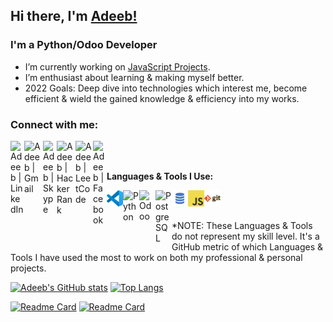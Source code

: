 ## Hi there, I'm [Adeeb!](https://www.linkedin.com/in/MonwarAdeeb)

### I'm a Python/Odoo Developer

- I’m currently working on [JavaScript Projects](https://github.com/MonwarAdeeb/JavaScript-Projects).
- I’m enthusiast about learning & making myself better.
- 2022 Goals: Deep dive into technologies which interest me, become efficient & wield the gained knowledge & efficiency into my works.


### Connect with me:

[<img align="left" alt="Adeeb | LinkedIn" width="22px" src="https://png.pngtree.com/png-clipart/20190516/original/pngtree-linkedin-png-icon-design-elements-png-image_3562011.jpg" />][linkedin]
[<img align="left" alt="Adeeb | Gmail" width="30px" src="https://i.dlpng.com/static/png/6438643_preview.png" />][email]
[<img align="left" alt="Adeeb | Skype" width="22px" src="https://www.freepnglogos.com/uploads/skype-logo-png/skype-logo-vector-icon-template-clipart-download-0.png" />][skype]
[<img align="left" alt="Adeeb | HackerRank" width="30px" src="https://www.pngitem.com/pimgs/m/0-1917_hackerrank-hackerrank-icon-hd-png-download.png" />][hackerrank]
[<img align="left" alt="Adeeb | LeetCode" width="28px" src="https://upload.wikimedia.org/wikipedia/commons/1/19/LeetCode_logo_black.png" />][leetcode]
[<img align="left" alt="Adeeb | Facebook" width="22px" src="https://www.pngkey.com/png/detail/839-8393923_facebook-icon-free-download-png-and-vector-facebook.png" />][facebook]

<br/>
<br/>


**Languages & Tools I Use:**  

[<img align="left" alt="Visual Studio Code" width="26px" src="https://raw.githubusercontent.com/github/explore/80688e429a7d4ef2fca1e82350fe8e3517d3494d/topics/visual-studio-code/visual-studio-code.png" />][vscode]
[<img align="left" alt="Python" width="26px" src="https://icons.iconarchive.com/icons/cornmanthe3rd/plex/256/Other-python-icon.png" />][python]
[<img align="left" alt="Odoo" width="26px" src="https://e7.pngegg.com/pngimages/936/291/png-clipart-odoo-business-payment-de-gea-spain-purple-violet-thumbnail.png" />][odoo]
[<img align="left" alt="PostgreSQL" width="26px" src="https://encrypted-tbn0.gstatic.com/images?q=tbn:ANd9GcSe4FebGO4LQaNFxnZwXSyTOR5VMabxnNZxxCvFB1K_y5E8MQSKlWhbKbZs_4UDABtsTIA&usqp=CAU" />][postgreSQL]
[<img align="left" alt="SQL" width="26px" src="https://raw.githubusercontent.com/github/explore/80688e429a7d4ef2fca1e82350fe8e3517d3494d/topics/sql/sql.png" />][sql]
[<img align="left" alt="JavaScript" width="26px" src="https://raw.githubusercontent.com/github/explore/80688e429a7d4ef2fca1e82350fe8e3517d3494d/topics/javascript/javascript.png" />][javascript]
[<img align="left" alt="Git" width="26px" src="https://raw.githubusercontent.com/github/explore/80688e429a7d4ef2fca1e82350fe8e3517d3494d/topics/git/git.png" />][git]

<br/>
<br/>

*NOTE: These Languages & Tools do not represent my skill level. It's a GitHub metric of which Languages & Tools I have used the most to work on both my professional & personal projects.
<br/>



[![Adeeb's GitHub stats](https://github-readme-stats.vercel.app/api?username=MonwarAdeeb&count_private=true&show_icons=true&theme=great-gatsby&hide=issues)](https://github.com/MonwarAdeeb)
[![Top Langs](https://github-readme-stats.vercel.app/api/top-langs/?username=MonwarAdeeb&layout=compact&theme=great-gatsby&langs_count=10)](https://github.com/MonwarAdeeb)



[![Readme Card](https://github-readme-stats.vercel.app/api/pin/?username=MonwarAdeeb&repo=HackerRank-Solutions&theme=vue)](https://github.com/MonwarAdeeb/HackerRank-Solutions)
[![Readme Card](https://github-readme-stats.vercel.app/api/pin/?username=MonwarAdeeb&repo=LeetCode-Solutions&theme=vue)](https://github.com/MonwarAdeeb/LeetCode-Solutions)



[linkedin]: https://linkedin.com/in/MonwarAdeeb
[email]: mailto:monwar.adeeb@gmail.com
[skype]: https://join.skype.com/invite/f4V2Eu6XfnXG
[hackerrank]: https://www.hackerrank.com/MonwarAdeeb
[leetcode]: https://leetcode.com/MonwarAdeeb
[facebook]: https://facebook.com/MonwarAdeeb

[vscode]: https://code.visualstudio.com
[python]: https://www.python.org
[odoo]: https://www.odoo.com
[postgreSQL]: https://www.postgresql.org
[sql]: https://www.mysql.com
[javascript]: https://www.javascript.com
[git]: https://git-scm.com


<!--
Here are some ideas to get you started:

- 👋
- 🔭 I’m currently working on ...
- 🌱 I’m currently learning ...
- 👯 I’m looking to collaborate on ...
- 🤔 I’m looking for help with ...
- 💬 Ask me about ...
- 📫 How to reach me: ...
- 😄 Pronouns: ...
- ⚡ Fun fact: ...
-->
